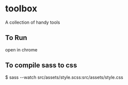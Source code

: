 # toolbox
A collection of handy tools

## To Run
open in chrome

## To compile sass to css
$ sass --watch src/assets/style.scss:src/assets/style.css
